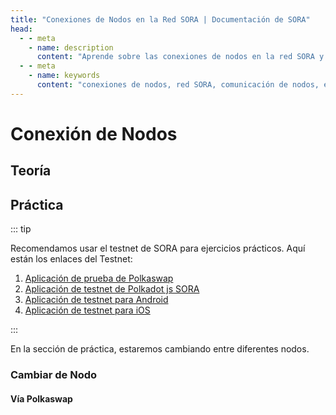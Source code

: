 ```yaml
---
title: "Conexiones de Nodos en la Red SORA | Documentación de SORA"
head:
  - - meta
    - name: description
      content: "Aprende sobre las conexiones de nodos en la red SORA y comprende cómo los nodos se comunican e interactúan entre sí. Descubre la importancia de las conexiones de nodos para mantener la estabilidad, seguridad y consenso de la red, y explora los diferentes tipos de conexiones de nodos dentro del ecosistema SORA."
  - - meta
    - name: keywords
      content: "conexiones de nodos, red SORA, comunicación de nodos, estabilidad de la red, seguridad de la red, consenso de la red"
---
```


# Conexión de Nodos

## Teoría

<!-- @include: /snippets/nodes-connection-theory.md -->

## Práctica

::: tip

Recomendamos usar el testnet de SORA para ejercicios prácticos. Aquí están los enlaces del Testnet:

1. [Aplicación de prueba de Polkaswap](https://test.polkaswap.io/)
2. [Aplicación de testnet de Polkadot js SORA](https://polkadot.js.org/apps/?rpc=wss%3A%2F%2Fws.stage.sora2.soramitsu.co.jp#/explorer)
3. [Aplicación de testnet para Android](https://play.google.com/store/apps/details?id=jp.co.soramitsu.sora.communitytesting&hl=es&gl=US)
4. [Aplicación de testnet para iOS](https://testflight.apple.com/join/670hF438)

:::

En la sección de práctica, estaremos cambiando entre diferentes nodos.

### Cambiar de Nodo

#### Vía Polkaswap

<!-- @include: /snippets/nodes-connection-polkaswap.md -->
